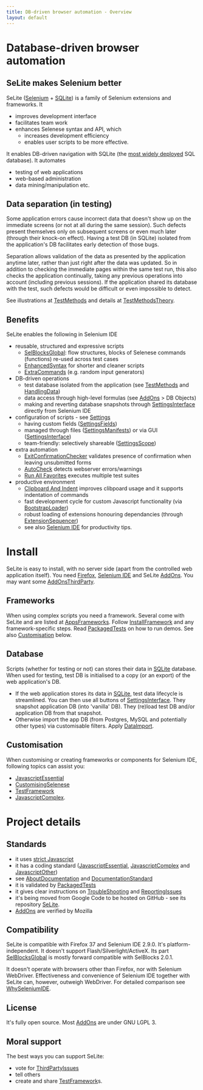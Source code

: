 ```yaml
---
title: DB-driven browser automation - Overview
layout: default
---
```


# Database-driven browser automation

## SeLite makes Selenium better
SeLite ([Selenium](SeleniumIDE) + [SQLite](http://www.sqlite.org/)) is a family of Selenium extensions and frameworks. It

 * improves development interface
 * facilitates team work
 * enhances Selenese syntax and API, which
   * increases development efficiency
   * enables user scripts to be more effective.

It enables DB-driven navigation with SQLite (the [most widely deployed](http://www.sqlite.org/mostdeployed.html) SQL database). It automates

 * testing of web applications
 * web-based administration
 * data mining/manipulation etc.

## Data separation (in testing)
Some application errors cause incorrect data that doesn't show up on the immediate screens (or not at all during the same session). Such defects present themselves only on subsequent screens or even much later (through their knock-on effect). Having a test DB (in SQLite) isolated from the application's DB facilitates early detection of those bugs.

Separation allows validation of the data as presented by the application anytime later, rather than just right after the data was updated. So in addition to checking the immediate pages within the same test run, this also checks the application continually, taking any previous operations into account (including previous sessions). If the application shared its database with the test, such defects would be difficult or even impossible to detect.

See illustrations at [TestMethods](TestMethods) and details at [TestMethodsTheory](TestMethodsTheory).

## Benefits
SeLite enables the following in Selenium IDE

* reusable, structured and expressive scripts
  * [SelBlocksGlobal](SelBlocksGlobal): flow structures, blocks of Selenese commands (functions) re-used across test cases
  * [EnhancedSyntax](EnhancedSyntax) for shorter and cleaner scripts
  * [ExtraCommands](ExtraCommands) (e.g. random input generators)
* DB-driven operations
  * test database isolated from the application (see [TestMethods](TestMethods) and [HandlingData](HandlingData))
  * data access through high-level formulas (see [AddOns](AddOns) > DB Objects)
  * making and reverting database snapshots through [SettingsInterface](SettingsInterface) directly from Selenium IDE
* configuration of scripts - see [Settings](Settings)
  * having custom fields ([SettingsFields](SettingsFields))
  * managed through files ([SettingsManifests](SettingsManifests)) or via GUI ([SettingsInterface](SettingsInterface))
  * team-friendly: selectively shareable ([SettingsScope](SettingsScope))
* extra automation
  * [ExitConfirmationChecker](ExitConfirmationChecker) validates presence of confirmation when leaving unsubmitted forms
  * [AutoCheck](AutoCheck) detects webserver errors/warnings
  * [Run All Favorites](https://addons.mozilla.org/en-US/firefox/addon/selite-run-all-favorites/) executes multiple test suites
* productive environment
  * [Clipboard And Indent](https://addons.mozilla.org/en-US/firefox/addon/selite-clipboard-and-indent/) improves clibpoard usage and it supports indentation of commands
  * fast development cycle for custom Javascript functionality (via [BootstrapLoader](BootstrapLoader))
  * robust loading of extensions honouring dependancies (through [ExtensionSequencer](ExtensionSequencer))
  * see also [Selenium IDE](SeleniumIDE) for productivity tips.

# Install
SeLite is easy to install, with no server side (apart from the controlled web application itself). You need [Firefox](http://www.mozilla.org), [Selenium IDE](http://docs.seleniumhq.org/download/) and SeLite [AddOns](AddOns). You may want some [AddOnsThirdParty](AddOnsThirdParty).

## Frameworks
When using complex scripts you need a framework. Several come with SeLite and are listed at [AppsFrameworks](AppsFrameworks). Follow [InstallFramework](InstallFramework) and any framework-specific steps. Read [PackagedTests](PackagedTests) on how to run demos. See also [Customisation](index#customisation) below.

## Database
Scripts (whether for testing or not) can stores their data in [SQLite](http://www.sqlite.org/) database. When used for testing, test DB is initialised to a copy (or an export) of the web application's DB.

 * If the web application stores its data in [SQLite](http://www.sqlite.org/), test data lifecycle is streamlined. You can then use all buttons of [SettingsInterface](SettingsInterface). They snapshot application DB (into 'vanilla' DB). They (re)load test DB and/or application DB from that snapshot.
 * Otherwise import the app DB (from Postgres, MySQL and potentially other types) via customisable filters. Apply [DataImport](DataImport).

## Customisation
When customising or creating frameworks or components for Selenium IDE, following topics can assist you:

* [JavascriptEssential](JavascriptEssential)
* [CustomisingSelenese](CustomisingSelenese)
* [TestFramework](TestFramework)
* [JavascriptComplex](JavascriptComplex).

# Project details

## Standards
 * it uses [strict Javascript](JavascriptEssential#strict-javascript)
 * it has a coding standard ([JavascriptEssential](JavascriptEssential), [JavascriptComplex](JavascriptComplex) and [JavascriptOther](JavascriptOther))
 * see [AboutDocumentation](AboutDocumentation) and [DocumentationStandard](DocumentationStandard)
 * it is validated by [PackagedTests](PackagedTests)
 * it gives clear instructions on [TroubleShooting](TroubleShooting) and [ReportingIssues](ReportingIssues)
 * it's being moved from Google Code to be hosted on GitHub - see its repository [SeLite](https://github.com/selite/selite).<!--, with two code repositories: [SeLite](https://github.com/selite/selite) and [SelBlocksGlobal](https://github.com/selite/sel-blocks-global).-->
 * [AddOns](AddOns) are verified by Mozilla

## Compatibility
SeLite is compatible with Firefox 37 and Selenium IDE 2.9.0. It's platform-independent. It doesn't support Flash/Silverlight/ActiveX. Its part [SelBlocksGlobal](SelBlocksGlobal) is mostly forward compatible with SelBlocks 2.0.1.<!-- Comment: Regarding Adobe Flash: I have't tried https://addons.mozilla.org/en-us/firefox/addon/flex-pilot-x (https://github.com/admc/flex-pilot-x - both last updated in May 2011!), neither https://code.google.com/p/sfapi/. They inject .swf, or they need to be compiled with the Flash application, respectively.-->

It doesn't operate with browsers other than Firefox, nor with Selenium WebDriver. Effectiveness and convenience of Selenium IDE together with SeLite can, however, outweigh WebDriver. For detailed comparison see [WhySeleniumIDE](WhySeleniumIDE).

## License
It's fully open source. Most [AddOns](AddOns) are under GNU LGPL 3.

## Moral support
The best ways you can support SeLite:

 * vote for [ThirdPartyIssues](ThirdPartyIssues)
 * tell others
 * create and share [TestFramework](TestFramework)s.